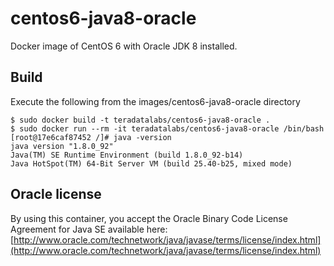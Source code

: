 # centos6-java8-oracle

Docker image of CentOS 6 with Oracle JDK 8 installed.

## Build 
Execute the following from the images/centos6-java8-oracle directory

```
$ sudo docker build -t teradatalabs/centos6-java8-oracle .
$ sudo docker run --rm -it teradatalabs/centos6-java8-oracle /bin/bash
[root@17e6caf87452 /]# java -version
java version "1.8.0_92"
Java(TM) SE Runtime Environment (build 1.8.0_92-b14)
Java HotSpot(TM) 64-Bit Server VM (build 25.40-b25, mixed mode)
```

## Oracle license

By using this container, you accept the Oracle Binary Code License Agreement for Java SE available here:
[http://www.oracle.com/technetwork/java/javase/terms/license/index.html](http://www.oracle.com/technetwork/java/javase/terms/license/index.html)
